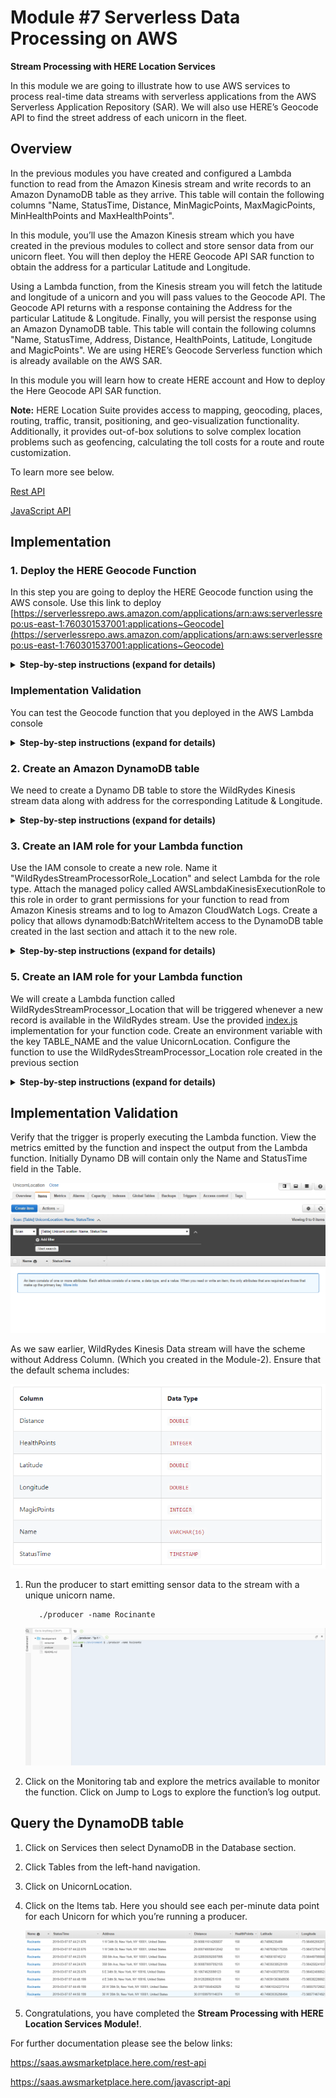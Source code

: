 # Module #7 Serverless Data Processing on AWS
**Stream Processing with HERE Location Services**

In this module we are going to illustrate how to use AWS services to process real-time data streams with serverless applications from the AWS Serverless Application Repository (SAR). We will also use HERE’s Geocode API to find the street address of each unicorn in the fleet.    

## Overview

In the previous modules you have created and configured a Lambda function to read from the Amazon Kinesis stream and write records to an Amazon DynamoDB table as they arrive. This table will contain the following columns "Name, StatusTime, Distance, MinMagicPoints, MaxMagicPoints, MinHealthPoints and MaxHealthPoints".

In this module, you’ll use the Amazon Kinesis stream which you have created in the previous modules to collect and store sensor data from our unicorn fleet. You will then deploy the HERE Geocode API SAR function to obtain the address for a particular Latitude and Longitude.

Using a Lambda function, from the Kinesis stream you will fetch the latitude and longitude of a unicorn and you will pass values to the Geocode API. The Geocode API returns with a response containing the Address for the particular Latitude & Longitude.
Finally, you will persist the response using an Amazon DynamoDB table. This table will contain the following columns "Name, StatusTime, Address, Distance, HealthPoints, Latitude, Longitude and MagicPoints". We are using HERE’s Geocode Serverless function which is already available on the AWS SAR.

In this module you will learn how to create HERE account and How to deploy the Here Geocode API SAR function.

**Note:** HERE Location Suite provides access to mapping, geocoding, places, routing, traffic, transit, positioning, and geo-visualization functionality. Additionally, it provides out-of-box solutions to solve complex location problems such as geofencing, calculating the toll costs for a route and route customization.

To learn more see below.

[Rest API](https://saas.awsmarketplace.here.com/rest-api)

[JavaScript API](https://saas.awsmarketplace.here.com/javascript-api)

## Implementation

### 1. Deploy the HERE Geocode Function

In this step you are going to deploy the HERE Geocode function using the AWS console. Use this link to deploy   
[https://serverlessrepo.aws.amazon.com/applications/arn:aws:serverlessrepo:us-east-1:760301537001:applications~Geocode](https://serverlessrepo.aws.amazon.com/applications/arn:aws:serverlessrepo:us-east-1:760301537001:applications~Geocode)

<details>
<summary><strong>Step-by-step instructions (expand for details)</strong></summary><p>

1. Click on below URL link, it leads to AWS Geocode SAR function 
[https://serverlessrepo.aws.amazon.com/applications/arn:aws:serverlessrepo:us-east-1:760301537001:applications~Geocode](https://serverlessrepo.aws.amazon.com/applications/arn:aws:serverlessrepo:us-east-1:760301537001:applications~Geocode)
     
     ![Deploy SAR Screenshot](../5_HERE_DataProcessing_Extension/Geocode_images/geocode.PNG)
     
1. For deployment of this function you need to have HERE Account

3. Sign up for an account here

	https://aws.amazon.com/marketplace/pp/B07JPLG9SR/?ref=_ptnr_aws_sar
	
	 ![Here Account Subscribe](../5_HERE_DataProcessing_Extension/Geocode_images/Here_Credentials_0.png)

1. Click the **“Continue to Subscribe”** button in the top-right corner of the page.

1. On the next page you can select the subscription type

1. Provide your basic details and register your HERE account.

1. After successful registration, the HERE portal will generate your **app_id and app_code**. It may take few minutes to generate credentials.
        
1. 8.	When the credentials have been created the portal will look like this

    ![Here Account Screenshot](../5_HERE_DataProcessing_Extension/Geocode_images/Here_Credentials_3.png)

1. Save your HERE Location Services API **app_id & app_code** and to use in the AWS Lambda function.

1. Go back to the function deployment page.

3. Find the “Deploy” button on the right corner of the page, click on “Deploy” button. It provides the environmental set up for the function.

4. In the next page, find the Application settings on the bottom right corner of the page.

     ![Deploy SAR Screenshot](../5_HERE_DataProcessing_Extension/Geocode_images/Geocode2.png)

5. Use the Default Application name.

6. Enter your HERE **app_id and app_code** which you have created earlier.

7. Click “Deploy” to deploy SAR function.

8. It may take few minutes to create and deploy the function. Once deployed you will get a message ‘Your application has been deployed’.

     
9. After success message, click on “Test app” button.

  	![Deploy SAR Screenshot](../5_HERE_DataProcessing_Extension/Geocode_images/test0.PNG)

1. In next page find “Resources” tab at the bottom of the page. Click on “GeocodeFunction”.

1. Copy the function name from this page for later use (Step-5), function name looks like "serverlessrepo-Geocode-GeocodeFunction-E8ODE3KJNEROF"

	![Deploy SAR Screenshot](../5_HERE_DataProcessing_Extension/Geocode_images/test_app1.PNG)

1. Scroll down the page to “Function code” section, In the text editor you need to replace the existing code in ‘geocode.js’ with the code available at the below URL.

     https://github.com/heremaps/devrel-workshops/blob/master/aws-serverless/DataProcessing/5_HERE_DataProcessing_Extension/ReverseGeoCode/index.js
     
</p></details>

### Implementation Validation

You can test the Geocode function that you deployed in the AWS Lambda console

<details>
<summary><strong>Step-by-step instructions (expand for details)</strong></summary><p>

1. From the main AWS Lambda console screen of your function, select “Configure Test Event” from the dropdown menu and select “Test Event” dropdown.

	![Deploy SAR Screenshot](../5_HERE_DataProcessing_Extension/Geocode_images/test.PNG)

1. Ensure that “Create New Test Event” is selected.

1. Enter 'TestRequestEvent' in the 'Event name' field.

1. Copy and paste the following test event into the editor:

    	 	{
     
			"pathParameters": {
    
    				"prox": "37.37634,-122.03405",
          
		    		"mode": "retrieveAddresses",
          
    				"maxresults": "1",
          
	    			"gen": "9"
          
  				}
        
			}	
    
     
2. Click the 'Create' button. 

3. On the main function edit screen, click Test with 'TestRequestEvent' selected in the dropdown.

4. Scroll to the top of the page and expand the details section of the 'Execution result' section.

5. Verify that the execution succeeded and that the function result with " Status code:200 "  

	![Deploy SAR Screenshot](../5_HERE_DataProcessing_Extension/Geocode_images/test1.PNG)

</p></details>

### 2. Create an Amazon DynamoDB table

We need to create a Dynamo DB table to store the WildRydes Kinesis stream data along with address for the corresponding Latitude & Longitude. 

<details>
<summary><strong>Step-by-step instructions (expand for details)</strong></summary><p>

1. Go to the AWS Management Console, choose Services then select DynamoDB under Database.

1. Click Create table.

1. Enter table name as "UnicornLocation".

1. Enter Name for the Partition key and select String for the key type.

1. Tick the Add sort key checkbox. Enter StatusTime for the Sort key and select String for the key type.

1. Leave the 'Use default settings' box checked and choose Create.

     ![Deploy SAR Screenshot](../5_HERE_DataProcessing_Extension/Geocode_images/Geocode3.png)
     
</p></details>

### 3. Create an IAM role for your Lambda function

Use the IAM console to create a new role. Name it "WildRydesStreamProcessorRole_Location" and select Lambda for the role type. Attach the managed policy called AWSLambdaKinesisExecutionRole to this role in order to grant permissions for your function to read from Amazon Kinesis streams and to log to Amazon CloudWatch Logs. Create a policy that allows dynamodb:BatchWriteItem access to the DynamoDB table created in the last section and attach it to the new role.

<details>
<summary><strong>Step-by-step instructions (expand for details)</strong></summary><p>

1. From the AWS Console, click on Services and then select IAM in the Security, Identity & Compliance section.

1. Select Policies from the left navigation and then click Create policy.

1. Using the Visual editor, we’re going to create an IAM policy to allow our Lambda function access to the DynamoDB table created in the previous section. To begin, click Service, begin typing DynamoDB in Find a service, and click DynamoDB.

1. Click Action, begin typing 'BatchWriteItem' in Filter actions, and tick the 'BatchWriteItem' checkbox.

1. Click Resources, click Add ARN in table, and construct the ARN of the DynamoDB table you created in the previous section by specifying the Region, Account, and Table Name. In Region, enter the AWS Region in which you have created the DynamoDB table in the previous section, e.g.: us-east-1. 
In Account, enter your AWS Account ID which is a twelve-digit number, e.g.: 123456789012. To find your AWS account ID number in the AWS Management Console, click on Support in the navigation bar in the upper-right, and then click Support Center. Your currently signed in account ID appears in the upper-right corner below the Support menu.


1. In Table Name, enter UnicornLocation and you should see your ARN in the Specify ARN for table field and it should look similar to:

      ![Deploy SAR Screenshot](../5_HERE_DataProcessing_Extension/Geocode_images/Geocode4.png)
      
1. Click Add.

1. Click Review policy.

1. Enter "WildRydesDynamoDBWritePolicy_Location" in the Name field.

1. Click Create policy.

1. Select Roles from the left navigation and then click Create role.

1. Click Lambda for the role type from the AWS service section.

1. Click Next: Permissions.

1. Begin typing AWSLambdaKinesisExecutionRole in the Filter text box and check the box next to that role.

1. Begin typing AWSLambdaFullAccess in the Filter text box and check the box next to that role.

1. Begin typing WildRydesDynamoDBWritePolicy_Location in the Filter text box and check the box next to that role.

1. Click Next: Review.

1. Enter "WildRydesStreamProcessorRole_Location" for the Role name.

1. Click Create role.
 
     
</p></details>

### 5. Create an IAM role for your Lambda function

We will create a Lambda function called WildRydesStreamProcessor_Location that will be triggered whenever a new record is available in the WildRydes stream. Use the provided [index.js](https://github.com/heremaps/devrel-workshops/blob/master/aws-serverless/DataProcessing/5_HERE_DataProcessing_Extension/Kineses2DynamoDB/index.js) implementation for your function code. Create an environment variable with the key TABLE_NAME and the value UnicornLocation. Configure the function to use the WildRydesStreamProcessor_Location role created in the previous section

<details>
<summary><strong>Step-by-step instructions (expand for details)</strong></summary><p>

1. Go to the AWS Management Console, choose Services then select Lambda under Compute.

1. Click Create a function.

1. Enter "WildRydesStreamProcessor_Location" in the Name field.

1. Select WildRydesStreamProcessorRole_Location from the Existing role dropdown.

      ![Deploy SAR Screenshot](../5_HERE_DataProcessing_Extension/Geocode_images/Geocode5.png)

1. Click Create function.

1. Scroll down to the Function code section.

1. S7.	Select Node.js 6.10 or higher  from Runtime.

1. Scroll down to the Function code section to replace the existing code in the index.js.

1. Copy and paste the JavaScript code from the below URL into the code editor.

   https://github.com/heremaps/devrel-workshops/blob/master/aws-serverless/DataProcessing/5_HERE_DataProcessing_Extension/Kineses2DynamoDB/index.js

1. In your new code find the “FunctionName” variable and paste the function name which you copied in Step-1.

          Eg:- FunctionName: ‘serverlessrepo-Geocode-GeocodeFunction-8UY78GHJIUGYT’

1. In the Environment variables section, enter an environment variable with Key as TABLE_NAME and Value as UnicornLocation.

1. In the Basic settings section. Set the Timeout to 1 minute.

      ![Deploy SAR Screenshot](../5_HERE_DataProcessing_Extension/Geocode_images/Geocode6.png)
      
1. Scroll up and select Kinesis from the Designer section.

      ![Deploy SAR Screenshot](../5_HERE_DataProcessing_Extension/Geocode_images/Geocode7.png)

1. In the Configure triggers section, select 'wildrydes' from Kinesis Stream.

1. Leave Batch size set to 100 and Starting position set to Latest.

1. Click Add.

1. Click Enabled to enable the trigger.

1. Click Save.

      ![Deploy SAR Screenshot](../5_HERE_DataProcessing_Extension/Geocode_images/Geocode8.png)
    
</p></details>

## Implementation Validation

Verify that the trigger is properly executing the Lambda function. View the metrics emitted by the function and inspect the output from the Lambda function. Initially Dynamo DB will contain only the Name and StatusTime field in the Table.

  ![Deploy SAR Screenshot](../5_HERE_DataProcessing_Extension/Geocode_images/Geocode9.png)

As we saw earlier, WildRydes Kinesis Data stream will have the scheme without Address Column. (Which you created in the Module-2). Ensure that the default schema includes:

  ![Deploy SAR Screenshot](../5_HERE_DataProcessing_Extension/Geocode_images/Geocode10.png)

<p>
     
1. Run the producer to start emitting sensor data to the stream with a unique unicorn name.

          ./producer -name Rocinante

    ![Deploy SAR Screenshot](../5_HERE_DataProcessing_Extension/Geocode_images/Geocode11.png)

1. Click on the Monitoring tab and explore the metrics available to monitor the function. Click on Jump to Logs to explore the function’s log output.

## Query the DynamoDB table

1. Click on Services then select DynamoDB in the Database section.

     
1. Click Tables from the left-hand navigation.

1. Click on UnicornLocation.

1. Click on the Items tab. Here you should see each per-minute data point for each Unicorn for which you’re running a producer.

     ![Deploy SAR Screenshot](../5_HERE_DataProcessing_Extension/Geocode_images/Geocode12.png)
     
1. Congratulations, you have completed the **Stream Processing with HERE Location Services Module!**.

</p>

For further documentation please see the below links:
     
   https://saas.awsmarketplace.here.com/rest-api 
     
   https://saas.awsmarketplace.here.com/javascript-api


